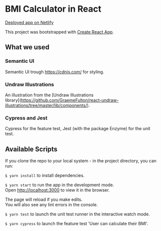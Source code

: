# BMI Calculator in React 
[Deployed app on Netlify](https://app.netlify.com/sites/unruffled-banach-32e2e7/overview)

This project was bootstrapped with [Create React App](https://github.com/facebook/create-react-app).

## What we used
### Semantic UI

Semantic UI trough https://cdnjs.com/ for styling. 

### Undraw Illustrations

An illustration from the [Undraw Illustrations library[(https://github.com/GraemeFulton/react-undraw-illustrations/tree/master/lib/components/).

### Cypress and Jest
Cypress for the feature test, Jest (with the package Enzyme) for the unit test.

## Available Scripts
If you clone the repo to your local system - in the project directory, you can run:

`$ yarn install` to install dependencies.

`$ yarn start` to run the app in the development mode.<br />
Open [http://localhost:3000](http://localhost:3000) to view it in the browser.

The page will reload if you make edits.<br />
You will also see any lint errors in the console.

`$ yarn test` to launch the unit test runner in the interactive watch mode.

`$ yarn cypress` to launch the feature test 'User can calculate their BMI'.
